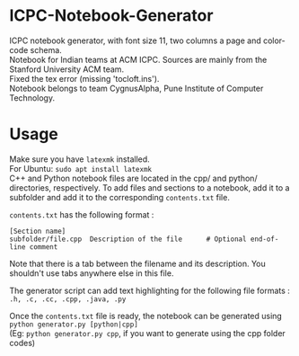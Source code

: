 # ICPC-Notebook-Generator
ICPC notebook generator, with font size 11, two columns a page and color-code schema.  
Notebook for Indian teams at ACM ICPC. Sources are mainly from the Stanford University ACM team.  
Fixed the tex error (missing 'tocloft.ins').  
Notebook belongs to team CygnusAlpha, Pune Institute of Computer Technology.  

# Usage
Make sure you have `latexmk` installed.  
For Ubuntu: `sudo apt install latexmk`  
C++ and Python notebook files are located in the cpp/ and python/ directories, respectively.
To add files and sections to a notebook, add it to a subfolder and add it to the corresponding `contents.txt` file.

`contents.txt` has the following format :
```
[Section name]
subfolder/file.cpp  Description of the file      # Optional end-of-line comment
```
Note that there is a tab between the filename and its description. You shouldn't use tabs anywhere else in this file.

The generator script can add text highlighting for the following file formats : `.h, .c, .cc, .cpp, .java, .py`

Once the `contents.txt` file is ready, the notebook can be generated using `python generator.py [python|cpp]`  
(Eg: `python generator.py cpp`, if you want to generate using the cpp folder codes)
